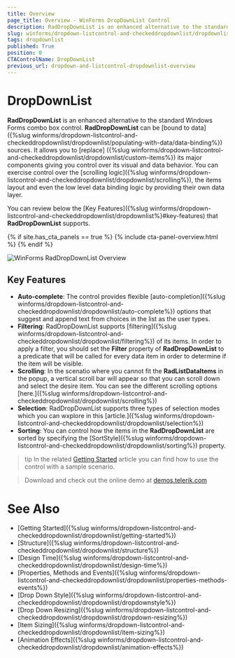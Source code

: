 ```yaml
---
title: Overview
page_title: Overview - WinForms DropDownList Control
description: RadDropDownList is an enhanced alternative to the standard Windows Forms combo box control.
slug: winforms/dropdown-listcontrol-and-checkeddropdownlist/dropdownlist
tags: dropdownlist
published: True
position: 0
CTAControlName: DropDownList
previous_url: dropdown-and-listcontrol-dropdownlist-overview
---
```


# DropDownList

__RadDropDownList__ is an enhanced alternative to the standard Windows Forms combo box control. __RadDropDownList__ can be [bound to data]({%slug winforms/dropdown-listcontrol-and-checkeddropdownlist/dropdownlist/populating-with-data/data-binding%}) sources. It allows you to [replace] ({%slug winforms/dropdown-listcontrol-and-checkeddropdownlist/dropdownlist/custom-items%}) its major components giving you control over its visual and data behavior. You can exercise control over the [scrolling logic]({%slug winforms/dropdown-listcontrol-and-checkeddropdownlist/dropdownlist/scrolling%}), the items layout and even the low level data binding logic by providing their own data layer.

You can review below the [Key Features]({%slug winforms/dropdown-listcontrol-and-checkeddropdownlist/dropdownlist%}#key-features) that __RadDropDownList__ supports.

{% if site.has_cta_panels == true %}
{% include cta-panel-overview.html %}
{% endif %}

![WinForms RadDropDownList Overview](images/dropdown-and-listcontrol-dropdownlist-overview001.png)

## Key Features

* __Auto-complete__: The control provides flexible [auto-completion]({%slug winforms/dropdown-listcontrol-and-checkeddropdownlist/dropdownlist/auto-complete%}) options that suggest and  append text from choices in the list as the user types.  
* __Filtering__: RadDropDownList supports [filtering]({%slug winforms/dropdown-listcontrol-and-checkeddropdownlist/dropdownlist/filtering%}) of its items. In order to apply a filter, you should set the __Filter__ property of __RadDropDownList__ to a predicate that will be called for every data item in order to determine if the item will be visible.
* __Scrolling__: In the scenatio where you cannot fit the __RadListDataItems__ in the popup, a vertical scroll bar will appear so that you can scroll down and select the desire item. You can see the different scrolling options [here.]({%slug winforms/dropdown-listcontrol-and-checkeddropdownlist/dropdownlist/scrolling%})
* __Selection__: RadDropDownList supports three types of selection modes which you can wxplore in this [article.]({%slug winforms/dropdown-listcontrol-and-checkeddropdownlist/dropdownlist/selection%})
* __Sorting__: You can control how the items in the __RadDropDownList__ are sorted by specifying the [SortStyle]({%slug winforms/dropdown-listcontrol-and-checkeddropdownlist/dropdownlist/sorting%}) property.

>tip In the related [Getting Started](https://docs.telerik.com/devtools/winforms/controls/dropdown-listcontrol-and-checkeddropdownlist/dropdownlist/getting-started) article you can find how to use the control with a sample scenario.

> Download and check out the online demo at [demos.telerik.com](https://telerik-winforms-demos.s3.amazonaws.com/TelerikWinFormsExamplesLauncher.exe)

# See Also

* [Getting Started]({%slug winforms/dropdown-listcontrol-and-checkeddropdownlist/dropdownlist/getting-started%})
* [Structure]({%slug winforms/dropdown-listcontrol-and-checkeddropdownlist/dropdownlist/structure%})
* [Design Time]({%slug winforms/dropdown-listcontrol-and-checkeddropdownlist/dropdownlist/design-time%})
* [Properties, Methods and Events]({%slug winforms/dropdown-listcontrol-and-checkeddropdownlist/dropdownlist/properties-methods-events%})
* [Drop Down Style]({%slug winforms/dropdown-listcontrol-and-checkeddropdownlist/dropdownlist/dropdownstyle%})
* [Drop Down Resizing]({%slug winforms/dropdown-listcontrol-and-checkeddropdownlist/dropdownlist/dropdown-resizing%})
* [Item Sizing]({%slug winforms/dropdown-listcontrol-and-checkeddropdownlist/dropdownlist/item-sizing%})
* [Animation Effects]({%slug winforms/dropdown-listcontrol-and-checkeddropdownlist/dropdownlist/animation-effects%})
